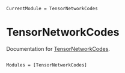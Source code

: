 ```@meta
CurrentModule = TensorNetworkCodes
```

# TensorNetworkCodes

Documentation for [TensorNetworkCodes](https://github.com/dkt29/TensorNetworkCodes.jl).

```@index
```

```@autodocs
Modules = [TensorNetworkCodes]
```
